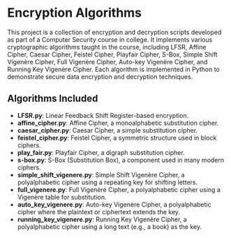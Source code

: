 # Encryption Algorithms

This project is a collection of encryption and decryption scripts developed as part of a Computer Security course in college. It implements various cryptographic algorithms taught in the course, including LFSR, Affine Cipher, Caesar Cipher, Feistel Cipher, Playfair Cipher, S-Box, Simple Shift Vigenère Cipher, Full Vigenère Cipher, Auto-key Vigenère Cipher, and Running Key Vigenère Cipher. Each algorithm is implemented in Python to demonstrate secure data encryption and decryption techniques.

## Algorithms Included

- **LFSR.py**: Linear Feedback Shift Register-based encryption.
- **affine_cipher.py**: Affine Cipher, a monoalphabetic substitution cipher.
- **caesar_cipher.py**: Caesar Cipher, a simple substitution cipher.
- **feistel_cipher.py**: Feistel Cipher, a symmetric structure used in block ciphers.
- **play_fair.py**: Playfair Cipher, a digraph substitution cipher.
- **s-box.py**: S-Box (Substitution Box), a component used in many modern ciphers.
- **simple_shift_vigenere.py**: Simple Shift Vigenère Cipher, a polyalphabetic cipher using a repeating key for shifting letters.
- **full_vigenere.py**: Full Vigenère Cipher, a polyalphabetic cipher using a Vigenère table for substitution.
- **auto_key_vigenere.py**: Auto-key Vigenère Cipher, a polyalphabetic cipher where the plaintext or ciphertext extends the key.
- **running_key_vigenere.py**: Running Key Vigenère Cipher, a polyalphabetic cipher using a long text (e.g., a book) as the key.